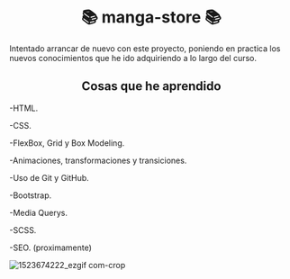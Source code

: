 <h1 align="center"> 📚 manga-store 📚 </h1>

<p>Intentado arrancar de nuevo con este proyecto, poniendo en practica los nuevos conocimientos que he ido adquiriendo a lo largo del curso.</p>

<h2 align="center">Cosas que he aprendido</h2>

-HTML.

-CSS.

-FlexBox, Grid y Box Modeling.

-Animaciones, transformaciones y transiciones.

-Uso de Git y GitHub.

-Bootstrap.

-Media Querys.

-SCSS.

-SEO. (proximamente)

![1523674222_ezgif com-crop](https://user-images.githubusercontent.com/93626668/146201912-1b34d117-9e36-43f8-9ade-e3f0d56fbbd5.gif)
